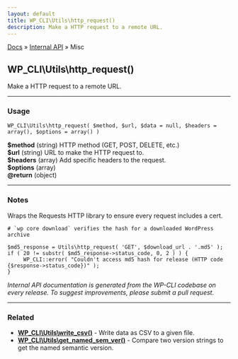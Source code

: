 ```yaml
---
layout: default
title: WP_CLI\Utils\http_request()
description: Make a HTTP request to a remote URL.
---
```


<a href="/docs/">Docs</a> &raquo; <a href="/docs/internal-api/">Internal API</a> &raquo; Misc

## WP_CLI\Utils\http_request()

Make a HTTP request to a remote URL.

***

### Usage

    WP_CLI\Utils\http_request( $method, $url, $data = null, $headers = array(), $options = array() )

<div>
<strong>$method</strong> (string) HTTP method (GET, POST, DELETE, etc.)<br />
<strong>$url</strong> (string) URL to make the HTTP request to.<br />
<strong>$headers</strong> (array) Add specific headers to the request.<br />
<strong>$options</strong> (array) <br />
<strong>@return</strong> (object) <br /></p>
</div>


***

### Notes

Wraps the Requests HTTP library to ensure every request includes a cert.


    # `wp core download` verifies the hash for a downloaded WordPress archive
    
    $md5_response = Utils\http_request( 'GET', $download_url . '.md5' );
    if ( 20 != substr( $md5_response->status_code, 0, 2 ) ) {
         WP_CLI::error( "Couldn't access md5 hash for release (HTTP code {$response->status_code})" );
    }
    


*Internal API documentation is generated from the WP-CLI codebase on every release. To suggest improvements, please submit a pull request.*


***

### Related

<ul>



<li><strong><a href="/docs/internal-api/wp-cli-utils-write-csv/">WP_CLI\Utils\write_csv()</a></strong> - Write data as CSV to a given file.</li>


<li><strong><a href="/docs/internal-api/wp-cli-utils-get-named-sem-ver/">WP_CLI\Utils\get_named_sem_ver()</a></strong> - Compare two version strings to get the named semantic version.</li>



</ul>


